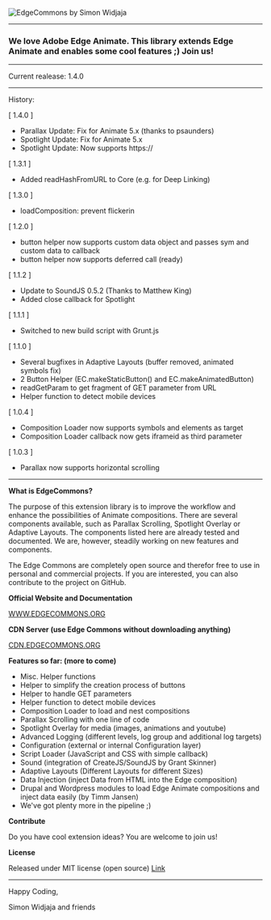 ![EdgeCommons by Simon Widjaja](http://temp.trendspurt.com/github_live/ec_github_announce.jpg)
***

### We love Adobe Edge Animate. This library extends Edge Animate and enables some cool features ;) Join us!

***

Current realease: 1.4.0

***

History:

[ 1.4.0 ]
+ Parallax Update: Fix for Animate 5.x (thanks to psaunders)
+ Spotlight Update: Fix for Animate 5.x
+ Spotlight Update: Now supports https://

[ 1.3.1 ]
+ Added readHashFromURL to Core (e.g. for Deep Linking)

[ 1.3.0 ]
+ loadComposition: prevent flickerin

[ 1.2.0 ]
+ button helper now supports custom data object and passes sym and custom data to callback
+ button helper now supports deferred call (ready)

[ 1.1.2 ]
+ Update to SoundJS 0.5.2 (Thanks to Matthew King)
+ Added close callback for Spotlight

[ 1.1.1 ]
+ Switched to new build script with Grunt.js

[ 1.1.0 ]
+ Several bugfixes in Adaptive Layouts (buffer removed, animated symbols fix)
+ 2 Button Helper (EC.makeStaticButton() and EC.makeAnimatedButton)
+ readGetParam to get fragment of GET parameter from URL
+ Helper function to detect mobile devices

[ 1.0.4 ]
+ Composition Loader now supports symbols and elements as target
+ Composition Loader callback now gets iframeid as third parameter

[ 1.0.3 ]
+ Parallax now supports horizontal scrolling

***

**What is EdgeCommons?**

The purpose of this extension library is to improve the workflow and enhance the possibilities of Animate compositions. There are several components available, such as Parallax Scrolling, Spotlight Overlay or Adaptive Layouts. The components listed here are already tested and documented. We are, however, steadily working on new features and components.

The Edge Commons are completely open source and therefor free to use in personal and commercial projects. If you are interested, you can also contribute to the project on GitHub.

**Official Website and Documentation**

 [WWW.EDGECOMMONS.ORG](http://www.edgecommons.org)
 
**CDN Server (use Edge Commons without downloading anything)**

 [CDN.EDGECOMMONS.ORG](http://cdn.edgecommons.org)

**Features so far: (more to come)**

- Misc. Helper functions
- Helper to simplify the creation process of buttons
- Helper to handle GET parameters
- Helper function to detect mobile devices
- Composition Loader to load and nest compositions
- Parallax Scrolling with one line of code
- Spotlight Overlay for media (images, animations and youtube)
- Advanced Logging (different levels, log group and additional log targets)
- Configuration (external or internal Configuration layer)
- Script Loader (JavaScript and CSS with simple callback)
- Sound (integration of CreateJS/SoundJS by Grant Skinner)
- Adaptive Layouts (Different Layouts for different Sizes)
- Data Injection (inject Data from HTML into the Edge composition)
- Drupal and Wordpress modules to load Edge Animate compositions and inject data easily (by Timm Jansen)
- We've got plenty more in the pipeline ;) 

**Contribute**

Do you have cool extension ideas? You are welcome to join us!

**License**

Released under MIT license (open source)
[Link](http://www.opensource.org/licenses/mit-license.html)

***

Happy Coding,

Simon Widjaja and friends